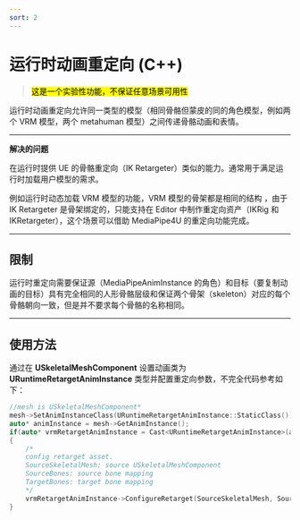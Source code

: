 ```yaml
---
sort: 2
---
```

# 运行时动画重定向 (C++)

> <mark>这是一个实验性功能，不保证任意场景可用性</mark>

运行时动画重定向允许同一类型的模型（相同骨骼但蒙皮的同的角色模型，例如两个 VRM 模型，两个 metahuman 模型）之间传递骨骼动画和表情。

---   
**解决的问题**

在运行时提供 UE 的骨骼重定向（IK Retargeter）类似的能力。通常用于满足运行时加载用户模型的需求。

例如运行时动态加载 VRM 模型的功能，VRM 模型的骨架都是相同的结构 ，由于 IK Retargeter 是骨架绑定的，只能支持在 Editor 中制作重定向资产（IKRig 和 IKRetargeter），这个场景可以借助 MediaPipe4U 的重定向功能完成。

---   
## 限制
运行时重定向需要保证源（MediaPipeAnimInstance 的角色）和目标（要复制动画的目标）具有完全相同的人形骨骼层级和保证两个骨架（skeleton）对应的每个骨骼朝向一致，但是并不要求每个骨骼的名称相同。

---   
## 使用方法

通过在 **USkeletalMeshComponent** 设置动画类为 **URuntimeRetargetAnimInstance** 类型并配置重定向参数，不完全代码参考如下：

```cpp
//mesh is USkeletalMeshComponent*
mesh->SetAnimInstanceClass(URuntimeRetargetAnimInstance::StaticClass());
auto* animInstance = mesh->GetAnimInstance();
if(auto* vrmRetargetAnimInstance = Cast<URuntimeRetargetAnimInstance>(animInstance))
{
    /*
    config retarget asset.
    SourceSkeletalMesh: source USkeletalMeshComponent 
    SourceBones: source bone mapping
    TargetBones: target bone mapping
    */
    vrmRetargetAnimInstance->ConfigureRetarget(SourceSkeletalMesh, SourceBones, TargetBones)
}
```